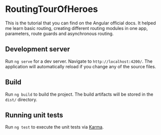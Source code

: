 # RoutingTourOfHeroes

This is the tutorial that you can find on the Angular official docs. It helped me learn basic routing, creating different routing modules in one app, parameters, route guards and asynchronous routing.

## Development server

Run `ng serve` for a dev server. Navigate to `http://localhost:4200/`. The application will automatically reload if you change any of the source files.

## Build

Run `ng build` to build the project. The build artifacts will be stored in the `dist/` directory.

## Running unit tests

Run `ng test` to execute the unit tests via [Karma](https://karma-runner.github.io).
